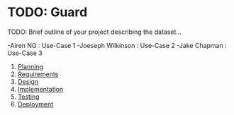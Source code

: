 # TODO: Guard

TODO: Brief outline of your project describing the dataset...

-Airen NG : Use-Case 1 
-Joeseph Wilkinson : Use-Case 2 
-Jake Chapman : Use-Case 3

1. [Planning](docs/planning.md)
2. [Requirements](docs/requirements.md)
3. [Design](docs/design.md)
4. [Implementation](docs/implementation.md)
5. [Testing](docs/testing.md)
6. [Deployment](docs/deployment.md)
